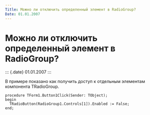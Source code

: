 ```yaml
---
Title: Можно ли отключить определенный элемент в RadioGroup?
Date: 01.01.2007
---
```



Можно ли отключить определенный элемент в RadioGroup?
=====================================================

::: {.date}
01.01.2007
:::

В примере показано как получить доступ к отдельным элементам компонента
TRadioGroup.

    procedure TForm1.Button1Click(Sender: TObject);
    begin
      TRadioButton(RadioGroup1.Controls[1]).Enabled := False;
    end;
